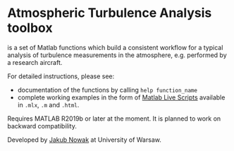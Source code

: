 # Atmospheric Turbulence Analysis toolbox
is a set of Matlab functions which build a consistent workflow for a typical analysis of turbulence measurements in the atmosphere, e.g. performed by a research aircraft.

For detailed instructions, please see:
* documentation of the functions by calling `help function_name`
* complete working examples in the form of [Matlab Live Scripts](https://www.mathworks.com/help/matlab/matlab_prog/what-is-a-live-script-or-function.html) available in `.mlx`, `.m` and `.html`.

Requires MATLAB R2019b or later at the moment. It is planned to work on backward compatibility.

Developed by [Jakub Nowak](https://www.igf.fuw.edu.pl/en/users/jakub-nowak/) at University of Warsaw.

